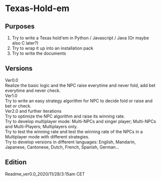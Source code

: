 # Texas-Hold-em
## Purposes
1. Try to write a Texas hold'em in Python / Javascript / Java (Or maybe also C later?) <br/>
2. Try to wrap it up into an installation pack <br/>
3. Try to write the documents <br/>
## Versions
  Ver0.0 <br/>
    Realize the basic logic and the NPC raise everytime and never fold, add bet everytime and never check. <br/>
  Ver1.0 <br/>
   Try to write an easy strategy algorithm for NPC to decide fold or raise and bet or check. <br/>
  Ver2.0 and further iterations <br/>
   Try to optimize the NPC algorithm and raise its winning rate. <br/>
   Try to develop multiplayer mode: Multi-NPCs and singer player; Multi-NPCs and Multi-Players; Multiplayers only. <br/>
   Try to test the winning rate and test the winning rate of the NPCs in a Multiplayer mode with different strategies. <br/>
   Try to develop versions in different languages: English, Mandarin, Japanese, Cantonese, Dutch, French, Spanish, German...<br/>

## Edition
 Readme_ver0.0_2020/11/28/3:15am CET
